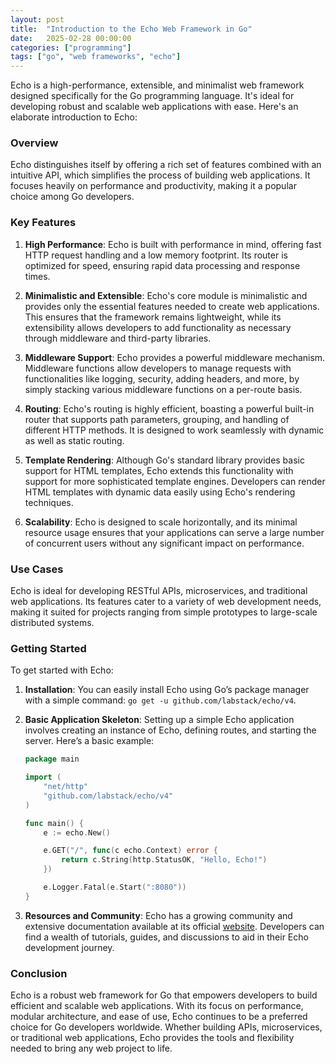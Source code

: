 ```yaml
---
layout: post
title:  "Introduction to the Echo Web Framework in Go"
date:   2025-02-28 00:00:00
categories: ["programming"]
tags: ["go", "web frameworks", "echo"]
---
```


Echo is a high-performance, extensible, and minimalist web framework designed specifically for the Go programming language. It's ideal for developing robust and scalable web applications with ease. Here's an elaborate introduction to Echo:

### Overview

Echo distinguishes itself by offering a rich set of features combined with an intuitive API, which simplifies the process of building web applications. It focuses heavily on performance and productivity, making it a popular choice among Go developers.

### Key Features

1. **High Performance**: Echo is built with performance in mind, offering fast HTTP request handling and a low memory footprint. Its router is optimized for speed, ensuring rapid data processing and response times.

2. **Minimalistic and Extensible**: Echo's core module is minimalistic and provides only the essential features needed to create web applications. This ensures that the framework remains lightweight, while its extensibility allows developers to add functionality as necessary through middleware and third-party libraries.

3. **Middleware Support**: Echo provides a powerful middleware mechanism. Middleware functions allow developers to manage requests with functionalities like logging, security, adding headers, and more, by simply stacking various middleware functions on a per-route basis.

4. **Routing**: Echo's routing is highly efficient, boasting a powerful built-in router that supports path parameters, grouping, and handling of different HTTP methods. It is designed to work seamlessly with dynamic as well as static routing.

5. **Template Rendering**: Although Go's standard library provides basic support for HTML templates, Echo extends this functionality with support for more sophisticated template engines. Developers can render HTML templates with dynamic data easily using Echo's rendering techniques.

6. **Scalability**: Echo is designed to scale horizontally, and its minimal resource usage ensures that your applications can serve a large number of concurrent users without any significant impact on performance.

### Use Cases

Echo is ideal for developing RESTful APIs, microservices, and traditional web applications. Its features cater to a variety of web development needs, making it suited for projects ranging from simple prototypes to large-scale distributed systems.

### Getting Started

To get started with Echo:

1. **Installation**: You can easily install Echo using Go’s package manager with a simple command: `go get -u github.com/labstack/echo/v4`.
   
2. **Basic Application Skeleton**: Setting up a simple Echo application involves creating an instance of Echo, defining routes, and starting the server. Here’s a basic example:

   ```go
   package main

   import (
       "net/http"
       "github.com/labstack/echo/v4"
   )

   func main() {
       e := echo.New()

       e.GET("/", func(c echo.Context) error {
           return c.String(http.StatusOK, "Hello, Echo!")
       })

       e.Logger.Fatal(e.Start(":8080"))
   }
   ```

3. **Resources and Community**: Echo has a growing community and extensive documentation available at its official [website](https://echo.labstack.com/). Developers can find a wealth of tutorials, guides, and discussions to aid in their Echo development journey.

### Conclusion

Echo is a robust web framework for Go that empowers developers to build efficient and scalable web applications. With its focus on performance, modular architecture, and ease of use, Echo continues to be a preferred choice for Go developers worldwide. Whether building APIs, microservices, or traditional web applications, Echo provides the tools and flexibility needed to bring any web project to life.

